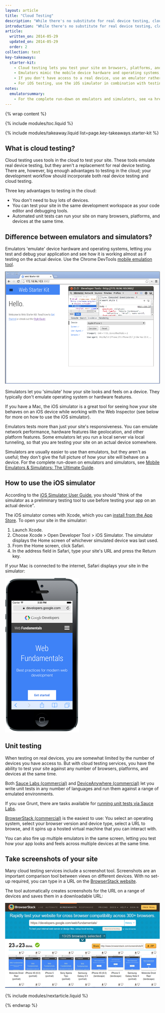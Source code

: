 ```yaml
---
layout: article
title: "Cloud Testing"
description: "While there's no substitute for real device testing, cloud testing gets you most of the way. Your testing story should include both real and cloud-based testing."
introduction: "While there's no substitute for real device testing, cloud testing gets you most of the way. Your testing story should include both real and cloud-based testing."
article:
  written_on: 2014-05-29
  updated_on: 2014-05-29
  order: 2
collection: test
key-takeaways:
  starter-kit:
    - Cloud testing lets you test your site on browsers, platforms, and devices in the cloud; you don't have to own the device to get a relatively good idea of how your site will behave.
    - Emulators mimic the mobile device hardware and operating systems; simulators don't.
    - If you don't have access to a real device, use an emulator rather than a simulator.
    - For iOS testing, use the iOS simulator in combination with testing on real iOS devices.
notes:
  emulatorsummary:
    - For the complete run-down on emulators and simulators, see <a href="http://www.mobilexweb.com/emulators">Mobile Emulators & Simulators: The Ultimate Guide</a>.
---
```

{% wrap content %}

{% include modules/toc.liquid %}

{% include modules/takeaway.liquid list=page.key-takeaways.starter-kit %}

## What is cloud testing?

Cloud testing uses tools in the cloud to test your site.
These tools emulate real device testing,
but they aren't a replacement for real device testing.
There are, however, big enough advantages to testing in the cloud;
your development workflow should incorporate both real device testing and cloud testing.

Three key advantages to testing in the cloud:

* You don't need to buy lots of devices.
* You can test your site in the same development workspace as your code editor and debugging tools.
* Automated unit tests can run your site on many browsers, platforms, and devices at the same time.

## Difference between emulators and simulators?

Emulators 'emulate' device hardware and operating systems,
letting you test and debug your application and see how it is working
almost as if testing on the actual device.
Use the Chrome DevTools [mobile emulation tool]({{site.baseurl}}/tools/test/emulator.html).

<img src="imgs/emulate.png" class="center" alt="Chrome DevTools emulator">

Simulators let you 'simulate' how your site looks and feels
on a device.
They typically don't emulate operating system or hardware features.

If you have a Mac,
the iOS simulator is a great tool for seeing how your site behaves
on an iOS device while working with the Web Inspector
(see below for more on how to use the iOS simulator).

Emulators tests more than just your site's responsiveness.
You can emulate network performance, hardware features like geolocation,
and other platform features.
Some emulators let you run a local server via local tunneling,
so that you are testing your site on an actual device somewhere.

Simulators are usually easier to use than emulators,
but they aren't as useful; they don't give the full picture
of how your site will behave on a device.
For the complete run-down on emulators and simulators,
see <a href="http://www.mobilexweb.com/emulators">Mobile Emulators & Simulators: The Ultimate Guide</a>.

## How to use the iOS simulator

According to the <a href="https://developer.apple.com/library/ios/documentation/IDEs/Conceptual/iOS_Simulator_Guide/Introduction/Introduction.html">iOS Simulator User Guide</a>,
you should "think of the simulator as a preliminary testing tool to use
before testing your app on an actual device".

The iOS simulator comes with Xcode,
which you can <a href="https://itunes.apple.com/us/app/xcode/id497799835?ls=1&mt=12">install from the App Store</a>.
To open your site in the simulator:

1. Launch Xcode.
2. Choose Xcode > Open Developer Tool > iOS Simulator. The simulator displays the Home screen of whichever simulated device was last used.
3. From the Home screen, click Safari.
4. In the address field in Safari, type your site's URL and press the Return key.

If your Mac is connected to the internet,
Safari displays your site in the simulator:

<img src="imgs/WebFundamentalsIOS.png" class="center" alt="web fundamentals site in iOS simulator">

## Unit testing

When testing on real devices,
you are somewhat limited by the number of devices you have access to.
But with cloud testing services,
you have the ability to test your site against
any number of browsers, platforms, and devices at the same time.

Both <a href="https://saucelabs.com/">Sauce Labs (commercial)</a>
and <a href="http://www.keynote.com/solutions/testing/mobile-testing">DeviceAnywhere (commercial)</a>
let you write unit tests in any number of languages
and run them against a range of emulated environments.

If you use Grunt,
there are tasks available for
<a href="https://www.npmjs.org/package/grunt-saucelabs-qunit">running unit tests via Sauce Labs</a>.

<a href="https://www.browserstack.com/automate">BrowserStack (commercial)</a>
is the easiest to use:
You select an operating system, select your browser version and device type,
select a URL to browse, and it spins up a hosted virtual machine
that you can interact with.

You can also fire up multiple emulators in the same screen,
letting you test how your app looks and feels across multiple devices
at the same time.

## Take screenshots of your site

Many cloud testing services include a screenshot tool.
Screenshots are an important comparison tool
between views on different devices. 
With no set-up required,
you can type in a URL on the
<a href="http://www.browserstack.com/responsive">BrowserStack website</a>.

The tool automatically creates screenshots
for the URL on a range of devices and saves them in a downloadable URL:

<img src="imgs/browserstack.png" class="center" alt="screenshots of URL on range of devices">

{% include modules/nextarticle.liquid %}

{% endwrap %}
